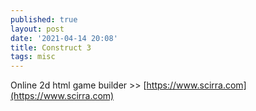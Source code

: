 ```yaml
---
published: true
layout: post
date: '2021-04-14 20:08'
title: Construct 3
tags: misc 
---
```

Online 2d html game builder >> [https://www.scirra.com](https://www.scirra.com)

